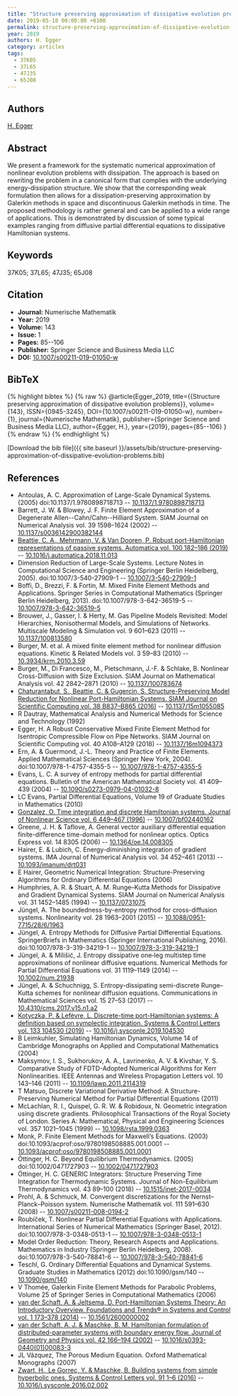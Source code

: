 ```yaml
---
title: "Structure preserving approximation of dissipative evolution problems"
date: 2019-05-18 00:00:00 +0100
permalink: structure-preserving-approximation-of-dissipative-evolution-problems
year: 2019
authors: H. Egger
category: articles
tags:
  - 37K05
  - 37L65
  - 47J35
  - 65J08
---
```

 
## Authors
[H. Egger](authors/herbert-egger)
 
## Abstract
We present a framework for the systematic numerical approximation of nonlinear evolution problems with dissipation. The approach is based on rewriting the problem in a canonical form that complies with the underlying energy-dissipation structure. We show that the corresponding weak formulation then allows for a dissipation-preserving approximation by Galerkin methods in space and discontinuous Galerkin methods in time. The proposed methodology is rather general and can be applied to a wide range of applications. This is demonstrated by discussion of some typical examples ranging from diffusive partial differential equations to dissipative Hamiltonian systems.
 
## Keywords
37K05; 37L65; 47J35; 65J08
 
## Citation
- **Journal:** Numerische Mathematik
- **Year:** 2019
- **Volume:** 143
- **Issue:** 1
- **Pages:** 85--106
- **Publisher:** Springer Science and Business Media LLC
- **DOI:** [10.1007/s00211-019-01050-w](https://doi.org/10.1007/s00211-019-01050-w)
 
## BibTeX
{% highlight bibtex %}
{% raw %}
@article{Egger_2019,
  title={{Structure preserving approximation of dissipative evolution problems}},
  volume={143},
  ISSN={0945-3245},
  DOI={10.1007/s00211-019-01050-w},
  number={1},
  journal={Numerische Mathematik},
  publisher={Springer Science and Business Media LLC},
  author={Egger, H.},
  year={2019},
  pages={85--106}
}
{% endraw %}
{% endhighlight %}
 
[Download the bib file]({{ site.baseurl }}/assets/bib/structure-preserving-approximation-of-dissipative-evolution-problems.bib)
 
## References
- Antoulas, A. C. Approximation of Large-Scale Dynamical Systems. (2005) doi:10.1137/1.9780898718713 -- [10.1137/1.9780898718713](https://doi.org/10.1137/1.9780898718713)
- Barrett, J. W. & Blowey, J. F. Finite Element Approximation of a Degenerate Allen--Cahn/Cahn--Hilliard System. SIAM Journal on Numerical Analysis vol. 39 1598–1624 (2002) -- [10.1137/s0036142900382144](https://doi.org/10.1137/s0036142900382144)
- [Beattie, C. A., Mehrmann, V. & Van Dooren, P. Robust port-Hamiltonian representations of passive systems. Automatica vol. 100 182–186 (2019)](robust-port-hamiltonian-representations-of-passive-systems) -- [10.1016/j.automatica.2018.11.013](https://doi.org/10.1016/j.automatica.2018.11.013)
- Dimension Reduction of Large-Scale Systems. Lecture Notes in Computational Science and Engineering (Springer Berlin Heidelberg, 2005). doi:10.1007/3-540-27909-1 -- [10.1007/3-540-27909-1](https://doi.org/10.1007/3-540-27909-1)
- Boffi, D., Brezzi, F. & Fortin, M. Mixed Finite Element Methods and Applications. Springer Series in Computational Mathematics (Springer Berlin Heidelberg, 2013). doi:10.1007/978-3-642-36519-5 -- [10.1007/978-3-642-36519-5](https://doi.org/10.1007/978-3-642-36519-5)
- Brouwer, J., Gasser, I. & Herty, M. Gas Pipeline Models Revisited: Model Hierarchies, Nonisothermal Models, and Simulations of Networks. Multiscale Modeling &amp; Simulation vol. 9 601–623 (2011) -- [10.1137/100813580](https://doi.org/10.1137/100813580)
- Burger, M. et al. A mixed finite element method for nonlinear diffusion equations. Kinetic &amp; Related Models vol. 3 59–83 (2010) -- [10.3934/krm.2010.3.59](https://doi.org/10.3934/krm.2010.3.59)
- Burger, M., Di Francesco, M., Pietschmann, J.-F. & Schlake, B. Nonlinear Cross-Diffusion with Size Exclusion. SIAM Journal on Mathematical Analysis vol. 42 2842–2871 (2010) -- [10.1137/100783674](https://doi.org/10.1137/100783674)
- [Chaturantabut, S., Beattie, C. & Gugercin, S. Structure-Preserving Model Reduction for Nonlinear Port-Hamiltonian Systems. SIAM Journal on Scientific Computing vol. 38 B837–B865 (2016)](structure-preserving-model-reduction-for-nonlinear-port-hamiltonian-systems) -- [10.1137/15m1055085](https://doi.org/10.1137/15m1055085)
- R Dautray, Mathematical Analysis and Numerical Methods for Science and Technology (1992)
- Egger, H. A Robust Conservative Mixed Finite Element Method for Isentropic Compressible Flow on Pipe Networks. SIAM Journal on Scientific Computing vol. 40 A108–A129 (2018) -- [10.1137/16m1094373](https://doi.org/10.1137/16m1094373)
- Ern, A. & Guermond, J.-L. Theory and Practice of Finite Elements. Applied Mathematical Sciences (Springer New York, 2004). doi:10.1007/978-1-4757-4355-5 -- [10.1007/978-1-4757-4355-5](https://doi.org/10.1007/978-1-4757-4355-5)
- Evans, L. C. A survey of entropy methods for partial differential equations. Bulletin of the American Mathematical Society vol. 41 409–439 (2004) -- [10.1090/s0273-0979-04-01032-8](https://doi.org/10.1090/s0273-0979-04-01032-8)
- LC Evans, Partial Differential Equations, Volume 19 of Graduate Studies in Mathematics (2010)
- [Gonzalez, O. Time integration and discrete Hamiltonian systems. Journal of Nonlinear Science vol. 6 449–467 (1996)](time-integration-and-discrete-hamiltonian-systems) -- [10.1007/bf02440162](https://doi.org/10.1007/bf02440162)
- Greene, J. H. & Taflove, A. General vector auxiliary differential equation finite-difference time-domain method for nonlinear optics. Optics Express vol. 14 8305 (2006) -- [10.1364/oe.14.008305](https://doi.org/10.1364/oe.14.008305)
- Hairer, E. & Lubich, C. Energy-diminishing integration of gradient systems. IMA Journal of Numerical Analysis vol. 34 452–461 (2013) -- [10.1093/imanum/drt031](https://doi.org/10.1093/imanum/drt031)
- E Hairer, Geometric Numerical Integration: Structure-Preserving Algorithms for Ordinary Differential Equations (2006)
- Humphries, A. R. & Stuart, A. M. Runge–Kutta Methods for Dissipative and Gradient Dynamical Systems. SIAM Journal on Numerical Analysis vol. 31 1452–1485 (1994) -- [10.1137/0731075](https://doi.org/10.1137/0731075)
- Jüngel, A. The boundedness-by-entropy method for cross-diffusion systems. Nonlinearity vol. 28 1963–2001 (2015) -- [10.1088/0951-7715/28/6/1963](https://doi.org/10.1088/0951-7715/28/6/1963)
- Jüngel, A. Entropy Methods for Diffusive Partial Differential Equations. SpringerBriefs in Mathematics (Springer International Publishing, 2016). doi:10.1007/978-3-319-34219-1 -- [10.1007/978-3-319-34219-1](https://doi.org/10.1007/978-3-319-34219-1)
- Jüngel, A. & Milišić, J. Entropy dissipative one‐leg multistep time approximations of nonlinear diffusive equations. Numerical Methods for Partial Differential Equations vol. 31 1119–1149 (2014) -- [10.1002/num.21938](https://doi.org/10.1002/num.21938)
- Jüngel, A. & Schuchnigg, S. Entropy-dissipating semi-discrete Runge–Kutta schemes for nonlinear diffusion equations. Communications in Mathematical Sciences vol. 15 27–53 (2017) -- [10.4310/cms.2017.v15.n1.a2](https://doi.org/10.4310/cms.2017.v15.n1.a2)
- [Kotyczka, P. & Lefèvre, L. Discrete-time port-Hamiltonian systems: A definition based on symplectic integration. Systems &amp; Control Letters vol. 133 104530 (2019)](discrete-time-port-hamiltonian-systems-a-definition-based-on-symplectic-integration) -- [10.1016/j.sysconle.2019.104530](https://doi.org/10.1016/j.sysconle.2019.104530)
- B Leimkuhler, Simulating Hamiltonian Dynamics, Volume 14 of Cambridge Monographs on Applied and Computational Mathematics (2004)
- Maksymov, I. S., Sukhorukov, A. A., Lavrinenko, A. V. & Kivshar, Y. S. Comparative Study of FDTD-Adopted Numerical Algorithms for Kerr Nonlinearities. IEEE Antennas and Wireless Propagation Letters vol. 10 143–146 (2011) -- [10.1109/lawp.2011.2114319](https://doi.org/10.1109/lawp.2011.2114319)
- T Matsuo, Discrete Variational Derivative Method: A Structure-Preserving Numerical Method for Partial Differential Equations (2011)
- McLachlan, R. I., Quispel, G. R. W. & Robidoux, N. Geometric integration using discrete gradients. Philosophical Transactions of the Royal Society of London. Series A: Mathematical, Physical and Engineering Sciences vol. 357 1021–1045 (1999) -- [10.1098/rsta.1999.0363](https://doi.org/10.1098/rsta.1999.0363)
- Monk, P. Finite Element Methods for Maxwell’s Equations. (2003) doi:10.1093/acprof:oso/9780198508885.001.0001 -- [10.1093/acprof:oso/9780198508885.001.0001](https://doi.org/10.1093/acprof:oso/9780198508885.001.0001)
- Öttinger, H. C. Beyond Equilibrium Thermodynamics. (2005) doi:10.1002/0471727903 -- [10.1002/0471727903](https://doi.org/10.1002/0471727903)
- Öttinger, H. C. GENERIC Integrators: Structure Preserving Time Integration for Thermodynamic Systems. Journal of Non-Equilibrium Thermodynamics vol. 43 89–100 (2018) -- [10.1515/jnet-2017-0034](https://doi.org/10.1515/jnet-2017-0034)
- Prohl, A. & Schmuck, M. Convergent discretizations for the Nernst–Planck–Poisson system. Numerische Mathematik vol. 111 591–630 (2008) -- [10.1007/s00211-008-0194-2](https://doi.org/10.1007/s00211-008-0194-2)
- Roubíček, T. Nonlinear Partial Differential Equations with Applications. International Series of Numerical Mathematics (Springer Basel, 2012). doi:10.1007/978-3-0348-0513-1 -- [10.1007/978-3-0348-0513-1](https://doi.org/10.1007/978-3-0348-0513-1)
- Model Order Reduction: Theory, Research Aspects and Applications. Mathematics in Industry (Springer Berlin Heidelberg, 2008). doi:10.1007/978-3-540-78841-6 -- [10.1007/978-3-540-78841-6](https://doi.org/10.1007/978-3-540-78841-6)
- Teschl, G. Ordinary Differential Equations and Dynamical Systems. Graduate Studies in Mathematics (2012) doi:10.1090/gsm/140 -- [10.1090/gsm/140](https://doi.org/10.1090/gsm/140)
- V Thomée, Galerkin Finite Element Methods for Parabolic Problems, Volume 25 of Springer Series in Computational Mathematics (2006)
- [van der Schaft, A. & Jeltsema, D. Port-Hamiltonian Systems Theory: An Introductory Overview. Foundations and Trends® in Systems and Control vol. 1 173–378 (2014)](port-hamiltonian-systems-theory-an-introductory-overview) -- [10.1561/2600000002](https://doi.org/10.1561/2600000002)
- [van der Schaft, A. J. & Maschke, B. M. Hamiltonian formulation of distributed-parameter systems with boundary energy flow. Journal of Geometry and Physics vol. 42 166–194 (2002)](hamiltonian-formulation-of-distributed-parameter-systems-with-boundary-energy-flow) -- [10.1016/s0393-0440(01)00083-3](https://doi.org/10.1016/s0393-0440(01)00083-3)
- JL Vázquez, The Porous Medium Equation. Oxford Mathematical Monographs (2007)
- [Zwart, H., Le Gorrec, Y. & Maschke, B. Building systems from simple hyperbolic ones. Systems &amp; Control Letters vol. 91 1–6 (2016)](building-systems-from-simple-hyperbolic-ones) -- [10.1016/j.sysconle.2016.02.002](https://doi.org/10.1016/j.sysconle.2016.02.002)

